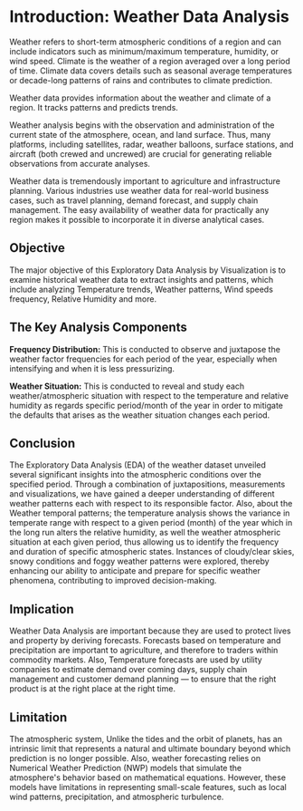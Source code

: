 # Introduction: Weather Data Analysis
Weather refers to short-term atmospheric conditions of a region and can include indicators such as minimum/maximum temperature, humidity, or wind speed. Climate is the weather of a region averaged over a long period of time. Climate data covers details such as seasonal average temperatures or decade-long patterns of rains and contributes to climate prediction.

Weather data provides information about the weather and climate of a region. It tracks patterns and predicts trends.

Weather analysis begins with the observation and administration of the current state of the atmosphere, ocean, and land surface. Thus, many platforms, including satellites, radar, weather balloons, surface stations, and aircraft (both crewed and uncrewed) are crucial for generating reliable observations from accurate analyses.

Weather data is tremendously important to agriculture and infrastructure planning. Various industries use weather data for real-world business cases, such as travel planning, demand forecast, and supply chain management. The easy availability of weather data for practically any region makes it possible to incorporate it in diverse analytical cases.

## Objective
The major objective of this Exploratory Data Analysis by Visualization is to examine historical weather data to extract insights and patterns, which include analyzing Temperature trends, Weather patterns, Wind speeds frequency, Relative Humidity and more.

## The Key Analysis Components
**Frequency Distribution:** This is conducted to observe and juxtapose the weather factor frequencies for each period of the year, especially when intensifying and when it is less pressurizing.

**Weather Situation:** This is conducted to reveal and study each weather/atmospheric situation with respect to the temperature and relative humidity as regards specific period/month of the year in order to mitigate the defaults that arises as the weather situation changes each period.

## Conclusion
The Exploratory Data Analysis (EDA) of the weather dataset unveiled several significant insights into the atmospheric conditions over the specified period. Through a combination of juxtapositions, measurements and visualizations, we have gained a deeper understanding of different weather patterns each with respect to its responsible factor.
Also, about the Weather temporal patterns; the temperature analysis shows the variance in temperate range with respect to a given period (month) of the year which in the long run alters the relative humidity, as well the weather atmospheric situation at each given period, thus allowing us to identify the frequency and duration of specific atmospheric states.
Instances of cloudy/clear skies, snowy conditions and foggy weather patterns were explored, thereby enhancing our ability to anticipate and prepare for specific weather phenomena, contributing to improved decision-making.

## Implication
Weather Data Analysis are important because they are used to protect lives and property by deriving forecasts. Forecasts based on temperature and precipitation are important to agriculture, and therefore to traders within commodity markets.
Also, Temperature forecasts are used by utility companies to estimate demand over coming days, supply chain management and customer demand planning — to ensure that the right product is at the right place at the right time.

## Limitation
The atmospheric system, Unlike the tides and the orbit of planets, has an intrinsic limit that represents a natural and ultimate boundary beyond which prediction is no longer possible. Also, weather forecasting relies on Numerical Weather Prediction (NWP) models that simulate the atmosphere's behavior based on mathematical equations. However, these models have limitations in representing small-scale features, such as local wind patterns, precipitation, and atmospheric turbulence.
